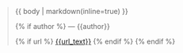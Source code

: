 <blockquote class="{% if class %}{{class}}{% endif %}">
  <p>
    {{ body | markdown(inline=true) }}
  </p>

{% if author %}
&mdash; {{author}}

{% if url %}
<a href="{{url}}">{{url_text}}</a>
{% endif %}
{% endif %}

</blockquote>
